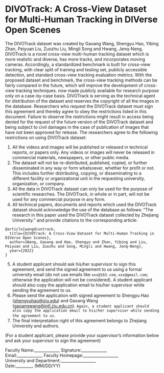 # DIVOTrack: A Cross-View Dataset for Multi-Human Tracking in DIVerse Open Scenes

The DIVOTrack dataset was created by Gaoang Wang, Shengyu Hao, Yibing Zhan, Peiyuan Liu, Zuozhu Liu, Mingli Song and Hwang, Jenq-Neng. 
DIVOTrack is a novel cross-view multi-human tracking dataset which is more realistic and diverse, has more tracks, and incorporates moving cameras. Accordingly, a standardized benchmark is built for cross-view tracking, with clear split of training and testing set, publicly accessible detection, and standard cross-view tracking evaluation metrics. With the proposed dataset and benchmark, the cross-view tracking methods can be fairly compared in the future, which will improve the development of cross-view tracking techniques.
now made publicly available for 
research purpose only on a case-by-case basis. DIVOTrack is serving as the technical agent for distribution of the 
dataset and reserves the copyright of all the images in the database. Researchers who request the DIVOTrack 
dataset must sign this agreement and thereby agree to obey the restrictions listed in this document. Failure 
to observe the restrictions might result in access being denied for the request of the future version of the 
DIVOTrack dataset and being subject to civil damages in the case of publication of images that have not been 
approved for release. The researchers agree to the following restrictions on using DIVOTrack dataset: 


1. All the videos and images will be published or released in technical reports, or papers only. Any videos or 
images will never be released in commercial materials, newspapers, or other public media.
2. The dataset will not be re-distributed, published, copied, or further disseminated in any way or form 
whatsoever, whether for profit or not. This includes further distributing, copying, or disseminating to a 
different facility or organizational unit in the requesting university, organization, or company.
3. All the data in DIVOTrack dataset can only be used for the purpose of scientific researches. The DIVOTrack, in whole or in part, will not be used for any commercial purpose in any form.
4. All technical papers, documents and reports which used the DIVOTrack dataset should acknowledge the 
use of the database as follows: "The research in this paper used the DIVOTrack dataset collected by Zhejiang University." and provide citations to the corresponding article:
```
@article{wangdivotrack,
  title={DIVOTrack: A Cross-View Dataset for Multi-Human Tracking in DIVerse Open Scenes},
  author={Wang, Gaoang and Hao, Shengyu and Zhan, Yibing and Liu, Peiyuan and Liu, Zuozhu and Song, Mingli and Hwang, Jenq-Neng},
  year={2022}
}
```
5. A student applicant should ask his/her supervisor to sign this agreement, and send the signed agreement to 
us using a formal university email (do not use emails like ```xxx@163.com```, ```xxx@gmail.com```; otherwise the 
application will not be considered). A student applicant should also copy the application email to his/her 
supervisor while sending the agreement to us. 
6. Please send the application with signed agreement to Shengyu Hao (shengyuhao@zju.edu) and Gaoang Wang (gaoangwang@intl.zju.edu.cn). ```Again, a student applicant should also copy the application email to his/her supervisor while sending the agreement to us```. 
7. The final interpretation right of this agreement belongs to Zhejiang University and authors.

(For a student applicant, please provide your supervisor’s information below and ask your supervisor to sign the 
agreement)

Faculty Name:_____________ Signature:_____________ \
Email:_____________
Faculty Homepage:__________________ \
University and Department:__________________ \
Date:_________ (MM/DD/YY)


